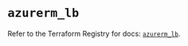 # `azurerm_lb`

Refer to the Terraform Registry for docs: [`azurerm_lb`](https://registry.terraform.io/providers/hashicorp/azurerm/4.16.0/docs/resources/lb).
